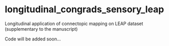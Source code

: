 # longitudinal_congrads_sensory_leap
Longitudinal application of connectopic mapping on LEAP dataset (supplementary to the manuscript)

Code will be added soon...
